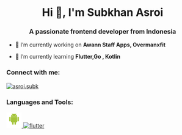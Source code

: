 <h1 align="center">Hi 👋, I'm Subkhan Asroi</h1>
<h3 align="center">A passionate frontend developer from Indonesia</h3>

- 🔭 I’m currently working on **Awann Staff Apps, Overmanxfit**

- 🌱 I’m currently learning **Flutter,Go , Kotlin**

<h3 align="left">Connect with me:</h3>
<p align="left">
<a href="https://instagram.com/asroi.subk" target="blank"><img align="center" src="https://raw.githubusercontent.com/rahuldkjain/github-profile-readme-generator/master/src/images/icons/Social/instagram.svg" alt="asroi.subk" height="30" width="40" /></a>
</p>

<h3 align="left">Languages and Tools:</h3>
<p align="left"> <a href="https://developer.android.com" target="_blank" rel="noreferrer"> <img src="https://raw.githubusercontent.com/devicons/devicon/master/icons/android/android-original-wordmark.svg" alt="android" width="40" height="40"/> </a> <a href="https://flutter.dev" target="_blank" rel="noreferrer"> <img src="https://www.vectorlogo.zone/logos/flutterio/flutterio-icon.svg" alt="flutter" width="40" height="40"/> </a> </p>
